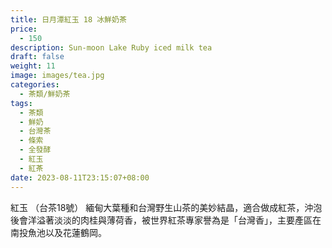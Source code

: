 ```yaml
---
title: 日月潭紅玉 18 冰鮮奶茶
price:
  - 150
description: Sun-moon Lake Ruby iced milk tea
draft: false
weight: 11
image: images/tea.jpg
categories:
  - 茶類/鮮奶茶
tags:
  - 茶類
  - 鮮奶
  - 台灣茶
  - 條索
  - 全發酵
  - 紅玉
  - 紅茶
date: 2023-08-11T23:15:07+08:00
---
```

 紅玉 （台茶18號） 緬甸大葉種和台灣野生山茶的美妙結晶，適合做成紅茶，沖泡後會洋溢著淡淡的肉桂與薄荷香，被世界紅茶專家譽為是「台灣香」，主要產區在南投魚池以及花蓮鶴岡。
